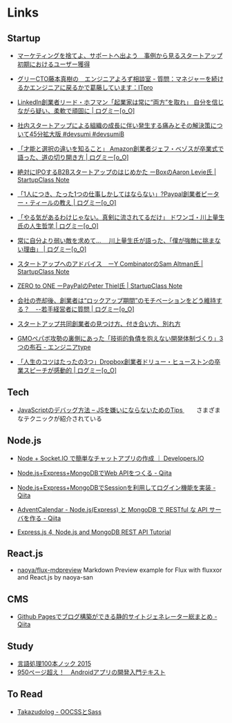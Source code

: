 # Links

## Startup

* [マーケティングを捨てよ、サポートへ出よう　事例から見るスタートアップ初期におけるユーザー獲得](http://www.slideshare.net/takaumada/throw-away-your-marketing-rally-in-the-sales-and-customer-support)
* [グリーCTO藤本真樹の　エンジニアよろず相談室 - 質問：マネジャーを続けるかエンジニアに戻るかで葛藤しています：ITpro](http://itpro.nikkeibp.co.jp/atcl/column/14/090100052/022500013/)
* [LinkedIn創業者リード・ホフマン「起業家は常に“両方”を取れ」 自分を信じながら疑い、柔軟で頑固に | ログミー[o_O]](http://logmi.jp/36553)
* [社内スタートアップによる組織の成長に伴い発生する痛みとその解決策について45分拡大版 #devsumi #devsumiB](http://www.slideshare.net/i2key/45-developers-summit-2015-devsumi-devsumib)
* [「才能と選択の違いを知ること」 Amazon創業者ジェフ・ベゾスが卒業式で語った、道の切り開き方 | ログミー[o_O]](http://logmi.jp/6726)
* [絶対にIPOするB2Bスタートアップのはじめかた ーBoxのAaron Levie氏 | StartupClass Note](http://ycschool.jp/yc12/)
* [「1人につき、たった1つの仕事しかしてはならない」?Paypal創業者ピーター・ティールの教え | ログミー[o_O]](http://logmi.jp/39767)

* [「やる気があるわけじゃない。真剣に流されてるだけ」 ドワンゴ・川上量生氏の人生哲学 | ログミー[o_O]](http://logmi.jp/39053)
* [常に自分より弱い敵を求めて…　 川上量生氏が語った、「僕が強敵に挑まない理由」 | ログミー[o_O]](http://logmi.jp/39055)

* [スタートアップへのアドバイス　ーY CombinatorのSam Altman氏 | StartupClass Note](http://ycschool.jp/startupadvice/)

* [ZERO to ONE ーPayPalのPeter Thiel氏 | StartupClass Note](http://ycschool.jp/zerotoone/)

* [会社の売却後、創業者は“ロックアップ期間”のモチベーションをどう維持する？　--若手経営者に質問 | ログミー[o_O]](http://logmi.jp/40491)

* [スタートアップ共同創業者の見つけ方、付き合い方、別れ方](http://www.slideshare.net/takaumada/how-to-find-your-best-cofounder)

* [GMOペパボ攻勢の裏側にあった「技術的負債を抱えない開発体制づくり」3つの布石 - エンジニアtype](http://engineer.typemag.jp/article/pepabo-dev)
* [「人生のコツはたったの3つ」Dropbox創業者ドリュー・ヒューストンの卒業スピーチが感動的 | ログミー[o_O]](http://logmi.jp/8845)

## Tech

* [JavaScriptのデバッグ方法 – JSを嫌いにならないためのTips ](http://postd.cc/how-to-not-hate-javascript-tips-from-the-frontline/) 　　さまざまなテクニックが紹介されている

## Node.js

* [Node + Socket.IO で簡単なチャットアプリの作成 ｜ Developers.IO](http://dev.classmethod.jp/server-side/language/node-socket-io/)
* [Node.js+Express+MongoDBでWeb APIをつくる - Qiita](http://qiita.com/itagakishintaro/items/a1519998a91061cbfb1e)
* [Node.js+Express+MongoDBでSessionを利用してログイン機能を実装 - Qiita](http://qiita.com/n0bisuke/items/2514197d8791abbc7d87)
* [AdventCalendar - Node.js(Express) と MongoDB で RESTful な API サーバを作る - Qiita](http://qiita.com/hkusu/items/9bb59541c64696b15730)

* [Express.js 4, Node.js and MongoDB REST API Tutorial](http://webapplog.com/express-js-4-node-js-and-mongodb-rest-api-tutorial/)

## React.js

* [naoya/flux-mdpreview](https://github.com/naoya/flux-mdpreview) Markdown Preview example for Flux with fluxxor and React.js by naoya-san

## CMS

* [Github Pagesでブログ構築ができる静的サイトジェネレーター総まとめ - Qiita](http://qiita.com/okmttdhr/items/82ecb0332835472e905f)
 
## Study

* [言語処理100本ノック 2015](http://www.cl.ecei.tohoku.ac.jp/nlp100/)
* [950ページ超え！　Androidアプリの開発入門テキスト](http://masatolan.com/internet/android-app-book/)

## To Read

* [Takazudolog - OOCSSとSass](http://takazudo.github.io/blog/entry/2012-12-10-oocsssass.html)

